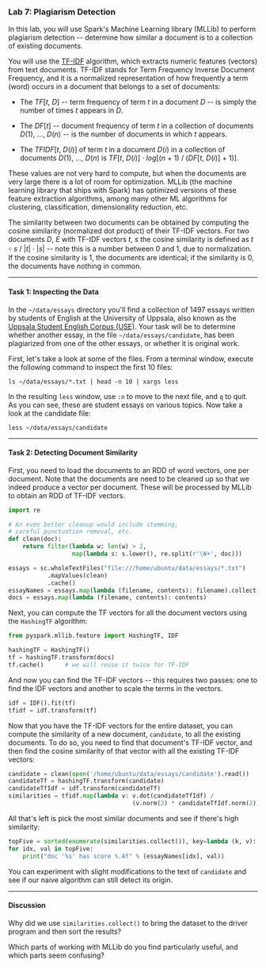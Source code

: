 ### Lab 7: Plagiarism Detection

In this lab, you will use Spark's Machine Learning library (MLLib) to perform plagiarism detection -- determine how similar a document is to a collection of existing documents.

You will use the [TF-IDF](https://en.wikipedia.org/wiki/Tf–idf) algorithm, which extracts numeric features (vectors) from text documents. TF-IDF stands for Term Frequency Inverse Document Frequency, and it is a normalized representation of how frequently a term (word) occurs in a document that belongs to a set of documents:

* The *TF*[*t*, *D*] -- term frequency of term *t* in a document *D* -- is simply the number of times *t* appears in *D*.

* The *DF*[*t*] -- document frequency of term *t* in a collection of documents *D*(1), ..., *D*(*n*) -- is the number of documents in which *t* appears.

* The *TFIDF*[*t*, *D*(*i*)] of term *t* in a document *D*(*i*) in a collection of documents *D*(1), ..., *D*(*n*) is *TF*[*t*, *D*(*i*)] · *log*[(*n* + 1) / (*DF*[*t*, *D*(*i*)] + 1)].

These values are not very hard to compute, but when the documents are very large there is a lot of room for optimization. MLLib (the machine learning library that ships with Spark) has optimized versions of these feature extraction algorithms, among many other ML algorithms for clustering, classification, dimensionality reduction, etc.

The similarity between two documents can be obtained by computing the cosine similarity (normalized dot product) of their TF-IDF vectors. For two documents *D*, *E* with TF-IDF vectors *t*, *s* the cosine similarity is defined as *t* ￮ *s* / |*t*| · |*s*| -- note this is a number between 0 and 1, due to normalization. If the cosine similarity is 1, the documents are identical; if the similarity is 0, the documents have nothing in common.

___

#### Task 1: Inspecting the Data

In the `~/data/essays` directory you'll find a collection of 1497 essays written by students of English at the University of Uppsala, also known as the [Uppsala Student English Corpus (USE)](http://www.engelska.uu.se/Forskning/engelsk_sprakvetenskap/Forskningsomraden/Electronic_Resource_Projects/USE-Corpus/). Your task will be to determine whether another essay, in the file `~/data/essays/candidate`, has been plagiarized from one of the other essays, or whether it is original work.

First, let's take a look at some of the files. From a terminal window, execute the following command to inspect the first 10 files:

```
ls ~/data/essays/*.txt | head -n 10 | xargs less
```

In the resulting `less` window, use `:n` to move to the next file, and `q` to quit. As you can see, these are student essays on various topics. Now take a look at the candidate file:

```
less ~/data/essays/candidate
```

___

#### Task 2: Detecting Document Similarity

First, you need to load the documents to an RDD of word vectors, one per document. Note that the documents are need to be cleaned up so that we indeed produce a vector per document. These will be processed by MLLib to obtain an RDD of TF-IDF vectors.

```python
import re

# An even better cleanup would include stemming,
# careful punctuation removal, etc.
def clean(doc):
    return filter(lambda w: len(w) > 2,
                  map(lambda s: s.lower(), re.split(r'\W+', doc)))

essays = sc.wholeTextFiles("file:///home/ubuntu/data/essays/*.txt")    \
           .mapValues(clean)                                            \
           .cache()
essayNames = essays.map(lambda (filename, contents): filename).collect()
docs = essays.map(lambda (filename, contents): contents)
```

Next, you can compute the TF vectors for all the document vectors using the `HashingTF` algorithm:

```python
from pyspark.mllib.feature import HashingTF, IDF

hashingTF = HashingTF()
tf = hashingTF.transform(docs)
tf.cache()      # we will reuse it twice for TF-IDF
```

And now you can find the TF-IDF vectors -- this requires two passes: one to find the IDF vectors and another to scale the terms in the vectors.

```python
idf = IDF().fit(tf)
tfidf = idf.transform(tf)
```

Now that you have the TF-IDF vectors for the entire dataset, you can compute the similarity of a new document, `candidate`, to all the existing documents. To do so, you need to find that document's TF-IDF vector, and then find the cosine similarity of that vector with all the existing TF-IDF vectors:

```python
candidate = clean(open('/home/ubuntu/data/essays/candidate').read())
candidateTf = hashingTF.transform(candidate)
candidateTfIdf = idf.transform(candidateTf)
similarities = tfidf.map(lambda v: v.dot(candidateTfIdf) /
                                   (v.norm(2) * candidateTfIdf.norm(2)))
```

All that's left is pick the most similar documents and see if there's high similarity:

```python
topFive = sorted(enumerate(similarities.collect()), key=lambda (k, v): -v)[0:5]
for idx, val in topFive:
    print("doc '%s' has score %.4f" % (essayNames[idx], val))
```

You can experiment with slight modifications to the text of `candidate` and see if our naive algorithm can still detect its origin.

___

#### Discussion

Why did we use `similarities.collect()` to bring the dataset to the driver program and then sort the results?

Which parts of working with MLLib do you find particularly useful, and which parts seem confusing?
